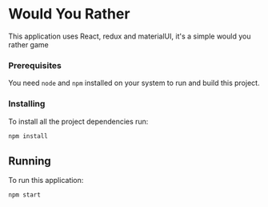 # Would You Rather

This application uses React, redux and materialUI, it's a simple would you rather game

### Prerequisites

You need `node` and `npm` installed on your system to run and build this project.

### Installing

To install all the project dependencies run:
```bash
npm install
```

## Running

To run this application:

```bash
npm start
```

